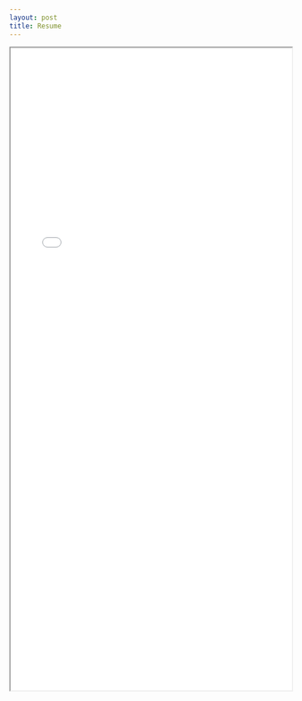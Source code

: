 ```yaml
---
layout: post
title: Resume
---
```


<!-- <br> -->
<!-- <object data="./files/Online_Resume.pdf" type="application/pdf" width="100%" height="1150px">
    <embed src="./files/Online_Resume.pdf">
        <p>This browser does not support PDFs. Please download the PDF to view it: <a href="./files/Online_Resume.pdf">Download PDF</a>.</p>
    </embed>
</object> -->

<html>
  <body>
    <iframe src="./files/Online_Resume.pdf" width="100%" height="1150px">
    </iframe>
  </body>
</html>
